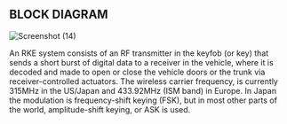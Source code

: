 ## BLOCK DIAGRAM

![Screenshot (14)](https://user-images.githubusercontent.com/98890597/157713993-8ea4025d-05fe-4789-9209-0dd412784388.png)

An RKE system consists of an RF transmitter in the keyfob (or key) that sends a short burst of digital data to a receiver in the vehicle, where it is decoded and made to open or close the vehicle doors or the trunk via receiver-controlled actuators. The wireless carrier frequency, is currently 315MHz in the US/Japan and 433.92MHz (ISM band) in Europe. In Japan the modulation is frequency-shift keying (FSK), but in most other parts of the world, amplitude-shift keying, or ASK is used. 
